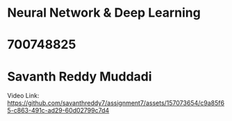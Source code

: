 # Neural Network & Deep Learning
# 700748825 
# Savanth Reddy Muddadi
Video Link: https://github.com/savanthreddy7/assignment7/assets/157073654/c9a85f65-c863-491c-ad29-60d02799c7d4



